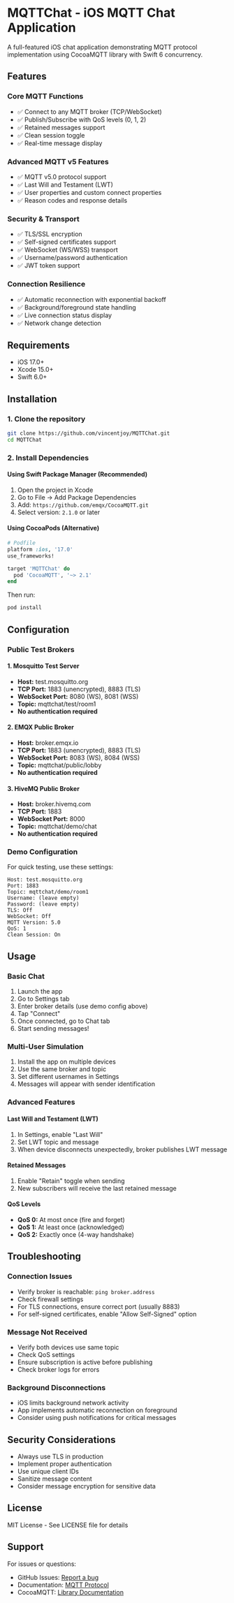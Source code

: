 # MQTTChat - iOS MQTT Chat Application

A full-featured iOS chat application demonstrating MQTT protocol implementation using CocoaMQTT library with Swift 6 concurrency.

## Features

### Core MQTT Functions
- ✅ Connect to any MQTT broker (TCP/WebSocket)
- ✅ Publish/Subscribe with QoS levels (0, 1, 2)
- ✅ Retained messages support
- ✅ Clean session toggle
- ✅ Real-time message display

### Advanced MQTT v5 Features
- ✅ MQTT v5.0 protocol support
- ✅ Last Will and Testament (LWT)
- ✅ User properties and custom connect properties
- ✅ Reason codes and response details

### Security & Transport
- ✅ TLS/SSL encryption
- ✅ Self-signed certificates support
- ✅ WebSocket (WS/WSS) transport
- ✅ Username/password authentication
- ✅ JWT token support

### Connection Resilience
- ✅ Automatic reconnection with exponential backoff
- ✅ Background/foreground state handling
- ✅ Live connection status display
- ✅ Network change detection

## Requirements

- iOS 17.0+
- Xcode 15.0+
- Swift 6.0+

## Installation

### 1. Clone the repository
```bash
git clone https://github.com/vincentjoy/MQTTChat.git
cd MQTTChat
```

### 2. Install Dependencies

#### Using Swift Package Manager (Recommended)
1. Open the project in Xcode
2. Go to File → Add Package Dependencies
3. Add: `https://github.com/emqx/CocoaMQTT.git`
4. Select version: `2.1.0` or later

#### Using CocoaPods (Alternative)
```ruby
# Podfile
platform :ios, '17.0'
use_frameworks!

target 'MQTTChat' do
  pod 'CocoaMQTT', '~> 2.1'
end
```

Then run:
```bash
pod install
```

## Configuration

### Public Test Brokers

#### 1. Mosquitto Test Server
- **Host:** test.mosquitto.org
- **TCP Port:** 1883 (unencrypted), 8883 (TLS)
- **WebSocket Port:** 8080 (WS), 8081 (WSS)
- **Topic:** mqttchat/test/room1
- **No authentication required**

#### 2. EMQX Public Broker
- **Host:** broker.emqx.io
- **TCP Port:** 1883 (unencrypted), 8883 (TLS)
- **WebSocket Port:** 8083 (WS), 8084 (WSS)
- **Topic:** mqttchat/public/lobby
- **No authentication required**

#### 3. HiveMQ Public Broker
- **Host:** broker.hivemq.com
- **TCP Port:** 1883
- **WebSocket Port:** 8000
- **Topic:** mqttchat/demo/chat
- **No authentication required**

### Demo Configuration

For quick testing, use these settings:
```
Host: test.mosquitto.org
Port: 1883
Topic: mqttchat/demo/room1
Username: (leave empty)
Password: (leave empty)
TLS: Off
WebSocket: Off
MQTT Version: 5.0
QoS: 1
Clean Session: On
```

## Usage

### Basic Chat
1. Launch the app
2. Go to Settings tab
3. Enter broker details (use demo config above)
4. Tap "Connect"
5. Once connected, go to Chat tab
6. Start sending messages!

### Multi-User Simulation
1. Install the app on multiple devices
2. Use the same broker and topic
3. Set different usernames in Settings
4. Messages will appear with sender identification

### Advanced Features

#### Last Will and Testament (LWT)
1. In Settings, enable "Last Will"
2. Set LWT topic and message
3. When device disconnects unexpectedly, broker publishes LWT message

#### Retained Messages
1. Enable "Retain" toggle when sending
2. New subscribers will receive the last retained message

#### QoS Levels
- **QoS 0:** At most once (fire and forget)
- **QoS 1:** At least once (acknowledged)
- **QoS 2:** Exactly once (4-way handshake)

## Troubleshooting

### Connection Issues
- Verify broker is reachable: `ping broker.address`
- Check firewall settings
- For TLS connections, ensure correct port (usually 8883)
- For self-signed certificates, enable "Allow Self-Signed" option

### Message Not Received
- Verify both devices use same topic
- Check QoS settings
- Ensure subscription is active before publishing
- Check broker logs for errors

### Background Disconnections
- iOS limits background network activity
- App implements automatic reconnection on foreground
- Consider using push notifications for critical messages

## Security Considerations

- Always use TLS in production
- Implement proper authentication
- Use unique client IDs
- Sanitize message content
- Consider message encryption for sensitive data

## License

MIT License - See LICENSE file for details

## Support

For issues or questions:
- GitHub Issues: [Report a bug](https://github.com/yourusername/MQTTChat/issues)
- Documentation: [MQTT Protocol](https://mqtt.org/)
- CocoaMQTT: [Library Documentation](https://github.com/emqx/CocoaMQTT)
